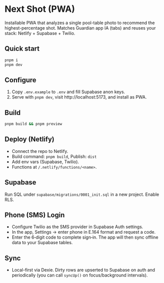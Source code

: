 # Next Shot (PWA)

Installable PWA that analyzes a single pool-table photo to recommend the highest-percentage shot.
Matches Guardian app IA (tabs) and reuses your stack: Netlify + Supabase + Twilio.

## Quick start
```bash
pnpm i
pnpm dev
```

## Configure
1) Copy `.env.example` to `.env` and fill Supabase anon keys.
2) Serve with `pnpm dev`, visit http://localhost:5173, and install as PWA.

## Build
```bash
pnpm build && pnpm preview
```

## Deploy (Netlify)
- Connect the repo to Netlify.
- Build command: `pnpm build`, Publish: `dist`
- Add env vars (Supabase, Twilio).
- Functions at `/.netlify/functions/<name>`.

## Supabase
Run SQL under `supabase/migrations/0001_init.sql` in a new project. Enable RLS.

## Phone (SMS) Login
- Configure Twilio as the SMS provider in Supabase Auth settings.
- In the app, Settings → enter phone in E.164 format and request a code.
- Enter the 6‑digit code to complete sign‑in. The app will then sync offline data to your Supabase tables.

## Sync
- Local-first via Dexie. Dirty rows are upserted to Supabase on auth and periodically (you can call `syncUp()` on focus/background intervals).
